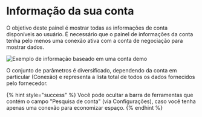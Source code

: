 # Informação da sua conta

O objetivo deste painel é mostrar todas as informações de conta disponíveis ao usuário. É necessário que o painel de informações da conta tenha pelo menos uma conexão ativa com a conta de negociação para mostrar dados.

![Exemplo de informa&#xE7;&#xE3;o baseado em uma conta demo](../.gitbook/assets/account_info.png)

O conjunto de parâmetros é diversificado, dependendo da conta em particular \(Conexão\) e representa a lista total de todos os dados fornecidos pelo fornecedor.

{% hint style="success" %}
Você pode ocultar a barra de ferramentas que contém o campo "Pesquisa de conta" \(via Configurações\), caso você tenha apenas uma conexão para economizar espaço.
{% endhint %}

